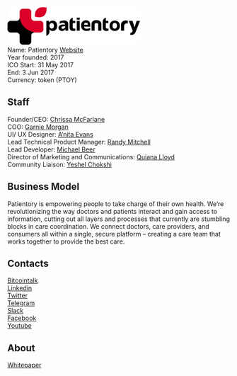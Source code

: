 ![Patientory logo](../projects/logo/patientory.png)  
Name: Patientory
[Website](https://patientory.com/)   
Year founded: 2017  
ICO Start: 31  May 2017  
End: 3 Jun 2017  
Currency: token (PTOY)	 
## Staff 
Founder/CEO: [Chrissa McFarlane](../people/chrissa_mcfarlane.md)   
COO: [Garnie Morgan](../people/garnie_morgan.md)   
UI/ UX Designer: [A’nita Evans](../people/a’nita_evans.md)  
Lead Technical Product Manager: [Randy Mitchell](../people/randy_mitchell.md)   
Lead Developer: [Michael Beer](../people/michael_beer.md)   
Director of Marketing and Communications: [Quiana Lloyd](../people/quiana_lloyd.md)  
Community Liaison: [Yeshel Chokshi](../people/yeshel_chokshi.md)  
## Business Model
 Patientory is empowering people to take charge of their own health. We’re revolutionizing the way doctors and patients interact and gain access to information, cutting out all layers and processes that currently are stumbling blocks in care coordination. We connect doctors, care providers, and consumers all within a single, secure platform – creating a care team that works together to provide the best care.
## Contacts  
[Bitcointalk](https://bitcointalk.org/index.php?topic=1886446.0)     
[Linkedin](https://www.linkedin.com/company/patientory)  
[Twitter](http://twitter.com/patientory)   
[Telegram](https://t.me/joinchat/CgAnekIwBYTnUjFNg9JcCw)   
[Slack](http://bit.ly/JoinOurSlack8)  
[Facebook](http://facebook.com/patientory)  
[Youtube](https://www.youtube.com/channel/UCsTwOEvWGmSAhQ5OPG9kRQg)  
## About 
[Whitepaper](http://www.patientory.com/patientory_whitepaper.pdf)
